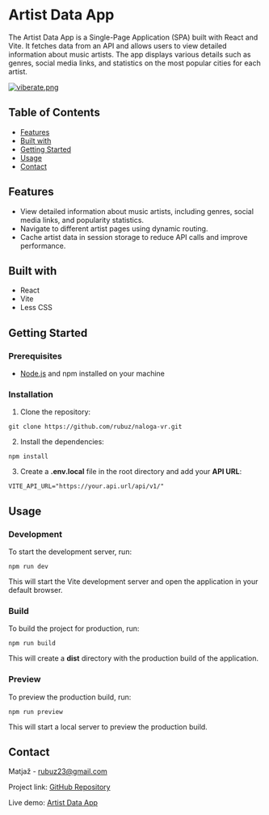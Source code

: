 # Artist Data App

The Artist Data App is a Single-Page Application (SPA) built with React and Vite. It fetches data from an API and allows users to view detailed information about music artists. The app displays various details such as genres, social media links, and statistics on the most popular cities for each artist.

[![viberate.png](https://i.postimg.cc/YSzwpC7K/viberate.png)](https://postimg.cc/sBxLmy1w)

## Table of Contents

- [Features](#features)
- [Built with](#built-with)
- [Getting Started](#getting-started)
- [Usage](#usage)
- [Contact](#contact)

## Features

- View detailed information about music artists, including genres, social media links, and popularity statistics.
- Navigate to different artist pages using dynamic routing.
- Cache artist data in session storage to reduce API calls and improve performance.

## Built with

- React
- Vite
- Less CSS

## Getting Started

### Prerequisites

- [Node.js](https://nodejs.org/en) and npm installed on your machine

### Installation

1. Clone the repository:

```
git clone https://github.com/rubuz/naloga-vr.git
```

2. Install the dependencies:

```
npm install
```

3. Create a **.env.local** file in the root directory and add your **API URL**:

```
VITE_API_URL="https://your.api.url/api/v1/"
```

## Usage

### Development

To start the development server, run:

```
npm run dev
```

This will start the Vite development server and open the application in your default browser.

### Build

To build the project for production, run:

```
npm run build
```

This will create a **dist** directory with the production build of the application.

### Preview

To preview the production build, run:

```
npm run preview
```

This will start a local server to preview the production build.

## Contact

Matjaž - rubuz23@gmail.com

Project link: [GitHub Repository](https://github.com/rubuz/naloga-vr.git)

Live demo: [Artist Data App](https://weatherapp-k.vercel.app/)
